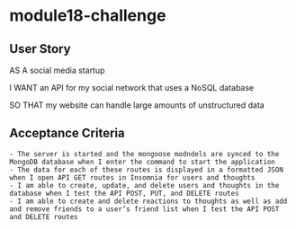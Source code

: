 # module18-challenge

## User Story
AS A social media startup

I WANT an API for my social network that uses a NoSQL database

SO THAT my website can handle large amounts of unstructured data

## Acceptance Criteria
    - The server is started and the mongoose modndels are synced to the MongoDB database when I enter the command to start the application
    - The data for each of these routes is displayed in a formatted JSON when I open API GET routes in Insomnia for users and thoughts
    - I am able to create, update, and delete users and thoughts in the database when I test the API POST, PUT, and DELETE routes
    - I am able to create and delete reactions to thoughts as well as add and remove friends to a user’s friend list when I test the API POST and DELETE routes 
